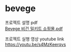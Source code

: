 # bevege


프로젝트 설명 pdf<br>
[Bevege 비건 밀키트 쇼핑몰.pdf](https://github.com/phliopox/bevege/files/9432254/Bevege.pdf)


프로젝트 실행 영상 youtube link<br>
https://youtu.be/s4MzKeerqvs
